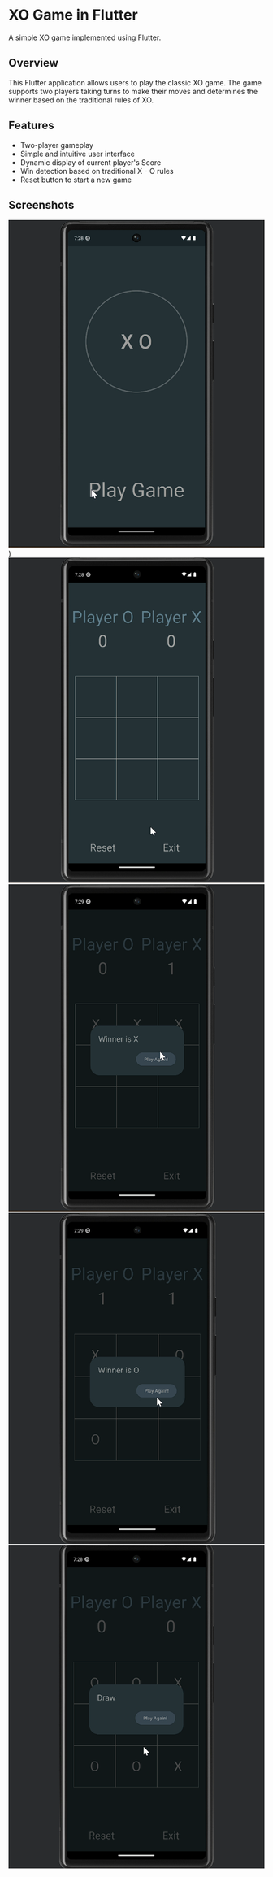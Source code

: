 # XO Game in Flutter

A simple XO game implemented using Flutter.

## Overview

This Flutter application allows users to play the classic XO game. The game supports two players taking turns to make their moves and determines the winner based on the traditional rules of XO.

## Features

- Two-player gameplay
- Simple and intuitive user interface
- Dynamic display of current player's Score
- Win detection based on traditional X - O rules
- Reset button to start a new game

## Screenshots

![Splash Screen](screenshots%2Fsplash%20screen.png))
![Home Screen](screenshots%2FHome%20screen.png)
![win x](screenshots%2Fwin.png)
![win o](screenshots%2Fwin%20o.png)
![draw](screenshots%2Fdraw.png)


